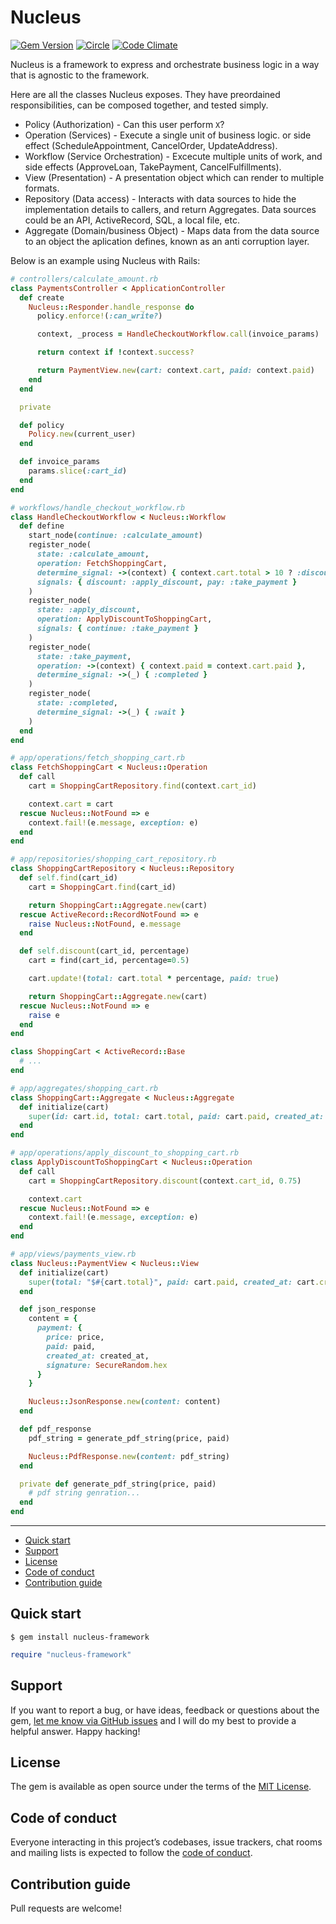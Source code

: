 # Nucleus

[![Gem Version](https://badge.fury.io/rb/nucleus-framework.svg)](https://rubygems.org/gems/nucleus-framework)
[![Circle](https://circleci.com/gh/dodgerogers/nucleus-framework/tree/main.svg?style=shield)](https://app.circleci.com/pipelines/github/dodgerogers/nucleus?branch=main)
[![Code Climate](https://codeclimate.com/github/dodgerogers/nucleus-framework/badges/gpa.svg)](https://codeclimate.com/github/dodgerogers/nucleus)

Nucleus is a framework to express and orchestrate business logic in a way that is agnostic to the framework.

Here are all the classes Nucleus exposes. They have preordained responsibilities, can be composed together, and tested simply.

- Policy (Authorization) - Can this user perform `X`?
- Operation (Services) - Execute a single unit of business logic. or side effect (ScheduleAppointment, CancelOrder, UpdateAddress).
- Workflow (Service Orchestration) - Excecute multiple units of work, and side effects (ApproveLoan, TakePayment, CancelFulfillments).
- View (Presentation) - A presentation object which can render to multiple formats.
- Repository (Data access) - Interacts with data sources to hide the implementation details to callers, and return Aggregates. Data sources could be an API, ActiveRecord, SQL, a local file, etc.
- Aggregate (Domain/business Object) - Maps data from the data source to an object the aplication defines, known as an anti corruption layer.

Below is an example using Nucleus with Rails:

```ruby
# controllers/calculate_amount.rb
class PaymentsController < ApplicationController
  def create
    Nucleus::Responder.handle_response do
      policy.enforce!(:can_write?)

      context, _process = HandleCheckoutWorkflow.call(invoice_params)

      return context if !context.success?

      return PaymentView.new(cart: context.cart, paid: context.paid)
    end
  end

  private

  def policy
    Policy.new(current_user)
  end

  def invoice_params
    params.slice(:cart_id)
  end
end

# workflows/handle_checkout_workflow.rb
class HandleCheckoutWorkflow < Nucleus::Workflow
  def define
    start_node(continue: :calculate_amount)
    register_node(
      state: :calculate_amount,
      operation: FetchShoppingCart,
      determine_signal: ->(context) { context.cart.total > 10 ? :discount : :pay },
      signals: { discount: :apply_discount, pay: :take_payment }
    )
    register_node(
      state: :apply_discount,
      operation: ApplyDiscountToShoppingCart,
      signals: { continue: :take_payment }
    )
    register_node(
      state: :take_payment,
      operation: ->(context) { context.paid = context.cart.paid },
      determine_signal: ->(_) { :completed }
    )
    register_node(
      state: :completed,
      determine_signal: ->(_) { :wait }
    )
  end
end

# app/operations/fetch_shopping_cart.rb
class FetchShoppingCart < Nucleus::Operation
  def call
    cart = ShoppingCartRepository.find(context.cart_id)

    context.cart = cart
  rescue Nucleus::NotFound => e
    context.fail!(e.message, exception: e)
  end
end

# app/repositories/shopping_cart_repository.rb
class ShoppingCartRepository < Nucleus::Repository
  def self.find(cart_id)
    cart = ShoppingCart.find(cart_id)

    return ShoppingCart::Aggregate.new(cart)
  rescue ActiveRecord::RecordNotFound => e
    raise Nucleus::NotFound, e.message
  end

  def self.discount(cart_id, percentage)
    cart = find(cart_id, percentage=0.5)

    cart.update!(total: cart.total * percentage, paid: true)

    return ShoppingCart::Aggregate.new(cart)
  rescue Nucleus::NotFound => e
    raise e
  end
end

class ShoppingCart < ActiveRecord::Base
  # ...
end

# app/aggregates/shopping_cart.rb
class ShoppingCart::Aggregate < Nucleus::Aggregate
  def initialize(cart)
    super(id: cart.id, total: cart.total, paid: cart.paid, created_at: cart.created_at)
  end
end

# app/operations/apply_discount_to_shopping_cart.rb
class ApplyDiscountToShoppingCart < Nucleus::Operation
  def call
    cart = ShoppingCartRepository.discount(context.cart_id, 0.75)

    context.cart
  rescue Nucleus::NotFound => e
    context.fail!(e.message, exception: e)
  end
end

# app/views/payments_view.rb
class Nucleus::PaymentView < Nucleus::View
  def initialize(cart)
    super(total: "$#{cart.total}", paid: cart.paid, created_at: cart.created_at)
  end

  def json_response
    content = {
      payment: {
        price: price,
        paid: paid,
        created_at: created_at,
        signature: SecureRandom.hex
      }
    }

    Nucleus::JsonResponse.new(content: content)
  end

  def pdf_response
    pdf_string = generate_pdf_string(price, paid)

    Nucleus::PdfResponse.new(content: pdf_string)
  end

  private def generate_pdf_string(price, paid)
    # pdf string genration...
  end
end
```

---

- [Quick start](#quick-start)
- [Support](#support)
- [License](#license)
- [Code of conduct](#code-of-conduct)
- [Contribution guide](#contribution-guide)

## Quick start

```
$ gem install nucleus-framework
```

```ruby
require "nucleus-framework"
```

## Support

If you want to report a bug, or have ideas, feedback or questions about the gem, [let me know via GitHub issues](https://github.com/dodgerogers/nucleus/issues/new) and I will do my best to provide a helpful answer. Happy hacking!

## License

The gem is available as open source under the terms of the [MIT License](LICENSE.txt).

## Code of conduct

Everyone interacting in this project’s codebases, issue trackers, chat rooms and mailing lists is expected to follow the [code of conduct](CODE_OF_CONDUCT.md).

## Contribution guide

Pull requests are welcome!
